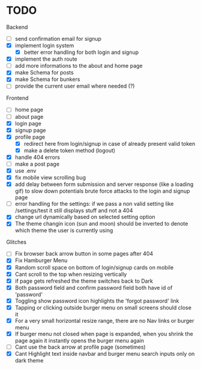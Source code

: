 # TODO 

Backend

- [ ] send confirmation email for signup
- [x] implement login system
    - [x] better error handling for both login and signup
- [x] implement the auth route
- [ ] add more informations to the about and home page
- [x] make Schema for posts
- [x] make Schema for bunkers
- [ ] provide the current user email where needed (?)

Frontend

- [ ] home page
- [ ] about page
- [x] login page
- [x] signup page
- [x] profile page
    - [x] redirect here from login/signup in case of already present valid token
    - [x] make a delete token method (logout)
- [x] handle 404 errors
- [ ] make a post page
- [x] use .env
- [x] fix mobile view scrolling bug
- [x] add delay between form submission and server response (like a loading gif) to slow down potentials brute force attacks to the login and signup page 
- [ ] error handling for the settings: if we pass a non valid setting like /settings/test it still displays stuff and not a 404
- [x] change url dynamically based on selected setting option
- [x] The theme changin icon (sun and moon) should be inverted to denote which theme the user is currently using

Glitches

- [ ] Fix browser back arrow button in some pages after 404 
- [x] Fix Hamburger Menu
- [x] Random scroll space on bottom of login/signup cards on mobile
- [x] Cant scroll to the top when resizing vertically
- [x] if page gets refreshed the theme switches back to Dark
- [x] Both password field and confirm password field both have id of 'password'
- [x] Toggling show password icon highlights the 'forgot password' link
- [x] Tapping or clicking outside burger menu on small screens should close it
- [x] For a very small horizontal resize range, there are no Nav links or burger menu
- [x] If burger menu not closed when page is expanded, when you shrink the page again it instantly opens the burger menu again
- [ ] Cant use the back arrow at profile page (sometimes)
- [x] Cant Highlight text inside navbar and burger menu search inputs only on dark theme
